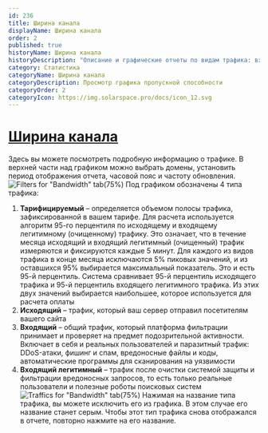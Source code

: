 ```yaml
---
id: 236
title: Ширина канала
displayName: Ширина канала
order: 2
published: true
historyName: Ширина канала
historyDescription: "Описание и графические отчеты по видам трафика: входящий, входящий легитимный, исходящий и тарифицируемый"
category: Статистика
categoryName: Ширина канала
categoryDescription: Просмотр графика пропускной способности
categoryOrder: 2
categoryIcon: https://img.solarspace.pro/docs/icon_12.svg
---
```


# [Ширина канала](bandwidth)

Здесь вы можете посмотреть подробную информацию о трафике. В верхней части над графиком можно выбрать домены, установить период отображения отчета, часовой пояс и частоту обновления.
![Filters for "Bandwidth" tab(75%)](https://img.solarspace.pro/docs/statistic-bandwidth-filters.jpg "Фильтры ширины канала")
Под графиком обозначены 4 типа трафика:  
1. **Тарифицируемый** – определяется объемом полосы трафика, зафиксированной в вашем тарифе. Для расчета используется алгоритм 95-го перцентиля по исходящему и входящему легитимному (очищенному) трафику. Это означает, что в течение месяца исходящий и входящий легитимный (очищенный) трафик измеряются и фиксируются каждые 5 минут. Для каждого из видов трафика в конце месяца исключаются 5% пиковых значений, и из оставшихся 95% выбирается максимальный показатель. Это и есть 95-й перцентиль. Система сравнивает 95-й перцентиль исходящего трафика и 95-й перцентиль входящего легитимного трафика. Из этих двух значений выбирается наибольшее, которое используется для расчета оплаты </br>
2. **Исходящий** – трафик, который ваш сервер отправил посетителям вашего сайта </br>
3. **Входящий** – общий трафик, который платформа фильтрации принимает и проверяет на предмет подозрительной активности. Включает в себя и реальных пользователей и паразитный трафик: DDoS-атаки, фишинг и спам, вредоносные файлы и коды, автоматические программы для сканирования на уязвимости </br>
4. **Входящий легитимный** – трафик после очистки системой защиты и фильтрации вредоносных запросов, то есть только реальные пользователи и полезные роботы поисковых систем
![Traffics for "Bandwidth" tab(75%)](https://img.solarspace.pro/docs/statistic-bandwidth-traffics.jpg "Трафики ширины канала")
Нажимая на название типа трафика, вы можете исключить его из графика. В этом случае его название станет серым. Чтобы этот тип трафика снова отображался в отчете, повторно нажмите на его название.